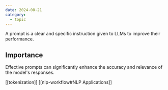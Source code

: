 ```yaml
---
date: 2024-08-21
category:
  - topic
---
```

A prompt is a clear and specific instruction given to LLMs to improve their performance.

## Importance
Effective prompts can significantly enhance the accuracy and relevance of the model's responses.

[[tokenization]]
[[nlp-workflow#NLP Applications]]

